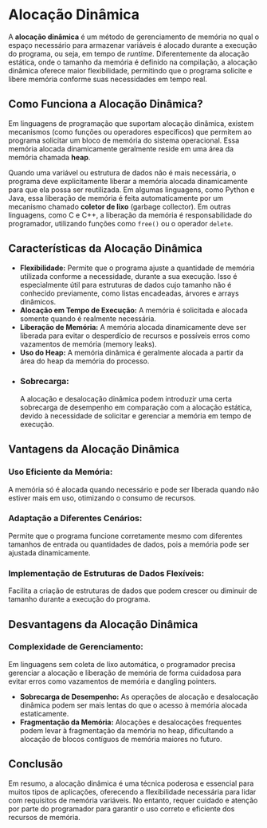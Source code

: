 # Alocação Dinâmica

A **alocação dinâmica** é um método de gerenciamento de memória no qual o espaço necessário para armazenar variáveis é alocado durante a execução do programa, ou seja, em tempo de *runtime*. Diferentemente da alocação estática, onde o tamanho da memória é definido na compilação, a alocação dinâmica oferece maior flexibilidade, permitindo que o programa solicite e libere memória conforme suas necessidades em tempo real.

## Como Funciona a Alocação Dinâmica?

Em linguagens de programação que suportam alocação dinâmica, existem mecanismos (como funções ou operadores específicos) que permitem ao programa solicitar um bloco de memória do sistema operacional. Essa memória alocada dinamicamente geralmente reside em uma área da memória chamada **heap**.

Quando uma variável ou estrutura de dados não é mais necessária, o programa deve explicitamente liberar a memória alocada dinamicamente para que ela possa ser reutilizada. Em algumas linguagens, como Python e Java, essa liberação de memória é feita automaticamente por um mecanismo chamado **coletor de lixo** (garbage collector). Em outras linguagens, como C e C++, a liberação da memória é responsabilidade do programador, utilizando funções como `free()` ou o operador `delete`.

## Características da Alocação Dinâmica

* **Flexibilidade:** Permite que o programa ajuste a quantidade de memória utilizada conforme a necessidade, durante a sua execução. Isso é especialmente útil para estruturas de dados cujo tamanho não é conhecido previamente, como listas encadeadas, árvores e arrays dinâmicos.
* **Alocação em Tempo de Execução:** A memória é solicitada e alocada somente quando é realmente necessária.
* **Liberação de Memória:** A memória alocada dinamicamente deve ser liberada para evitar o desperdício de recursos e possíveis erros como vazamentos de memória (memory leaks).
* **Uso do Heap:** A memória dinâmica é geralmente alocada a partir da área do heap da memória do processo.
* ### Sobrecarga:
    A alocação e desalocação dinâmica podem introduzir uma certa sobrecarga de desempenho em comparação com a alocação estática, devido à necessidade de solicitar e gerenciar a memória em tempo de execução.

## Vantagens da Alocação Dinâmica

### Uso Eficiente da Memória:

A memória só é alocada quando necessário e pode ser liberada quando não estiver mais em uso, otimizando o consumo de recursos.

### Adaptação a Diferentes Cenários:

Permite que o programa funcione corretamente mesmo com diferentes tamanhos de entrada ou quantidades de dados, pois a memória pode ser ajustada dinamicamente.

### Implementação de Estruturas de Dados Flexíveis:

Facilita a criação de estruturas de dados que podem crescer ou diminuir de tamanho durante a execução do programa.

## Desvantagens da Alocação Dinâmica

### Complexidade de Gerenciamento:

Em linguagens sem coleta de lixo automática, o programador precisa gerenciar a alocação e liberação de memória de forma cuidadosa para evitar erros como vazamentos de memória e dangling pointers.

* **Sobrecarga de Desempenho:** As operações de alocação e desalocação dinâmica podem ser mais lentas do que o acesso à memória alocada estaticamente.
* **Fragmentação da Memória:** Alocações e desalocações frequentes podem levar à fragmentação da memória no heap, dificultando a alocação de blocos contíguos de memória maiores no futuro.

## Conclusão

Em resumo, a alocação dinâmica é uma técnica poderosa e essencial para muitos tipos de aplicações, oferecendo a flexibilidade necessária para lidar com requisitos de memória variáveis. No entanto, requer cuidado e atenção por parte do programador para garantir o uso correto e eficiente dos recursos de memória.
